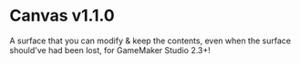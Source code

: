 # Canvas v1.1.0
A surface that you can modify & keep the contents, even when the surface should've had been lost, for GameMaker Studio 2.3+!